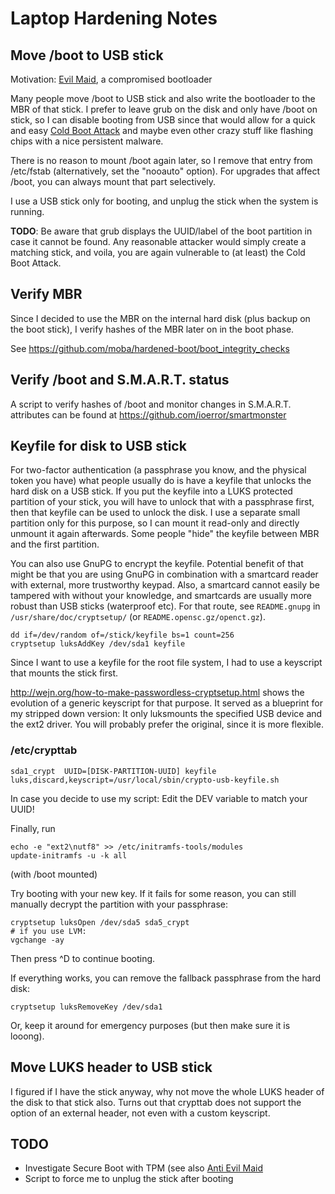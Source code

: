 # Laptop Hardening Notes

## Move /boot to USB stick 

Motivation: [Evil Maid](https://lwn.net/Articles/359145/), a compromised bootloader 

Many people move /boot to USB stick and also write the bootloader to the MBR of that stick. I prefer to leave grub on the disk and only have /boot on stick, so I can disable booting from USB since that would allow for a quick and easy [Cold Boot Attack](https://en.wikipedia.org/wiki/Cold_boot_attack) and maybe even other crazy stuff like flashing chips with a nice persistent malware.

There is no reason to mount /boot again later, so I remove that entry from /etc/fstab (alternatively, set the "nooauto" option). For upgrades that affect /boot, you can always mount that part selectively.

I use a USB stick only for booting, and unplug the stick when the system is running.

**TODO**: Be aware that grub displays the UUID/label of the boot partition in case it cannot be found. Any reasonable attacker would simply create a matching stick, and voila, you are again vulnerable to (at least) the Cold Boot Attack.

## Verify MBR
 
Since I decided to use the MBR on the internal hard disk (plus backup on the boot stick), I verify hashes of the MBR later on in the boot phase.
   
See https://github.com/moba/hardened-boot/boot_integrity_checks

## Verify /boot and S.M.A.R.T. status

A script to verify hashes of /boot and monitor changes in S.M.A.R.T. attributes can be found at https://github.com/ioerror/smartmonster

## Keyfile for disk to USB stick

For two-factor authentication (a passphrase you know, and the physical token you have) what people usually do is have a keyfile that unlocks the hard disk on a USB stick. If you put the keyfile into a LUKS protected partition of your stick, you will have to unlock that with a passphrase first, then that keyfile can be used to unlock the disk. I use a separate small partition only for this purpose, so I can mount it read-only and directly unmount it again afterwards. Some people "hide" the keyfile between MBR and the first partition.

You can also use GnuPG to encrypt the keyfile. Potential benefit of that might be that you are using GnuPG in combination with a smartcard reader with external, more trustworthy keypad. Also, a smartcard cannot easily be tampered with without your knowledge, and smartcards are usually more robust than USB sticks (waterproof etc). For that route, see `README.gnupg` in `/usr/share/doc/cryptsetup/` (or `README.opensc.gz/openct.gz`).

    dd if=/dev/random of=/stick/keyfile bs=1 count=256
    cryptsetup luksAddKey /dev/sda1 keyfile
    
Since I want to use a keyfile for the root file system, I had to use a keyscript that mounts the stick first.

http://wejn.org/how-to-make-passwordless-cryptsetup.html shows the evolution of a generic keyscript for that purpose. It served as a blueprint for my stripped down version: It only luksmounts the specified USB device and the ext2 driver. You will probably prefer the original, since it is more flexible.

### /etc/crypttab

    sda1_crypt  UUID=[DISK-PARTITION-UUID] keyfile luks,discard,keyscript=/usr/local/sbin/crypto-usb-keyfile.sh

In case you decide to use my script: Edit the DEV variable to match your UUID!

Finally, run

    echo -e "ext2\nutf8" >> /etc/initramfs-tools/modules
    update-initramfs -u -k all

(with /boot mounted)

Try booting with your new key. 
If it fails for some reason, you can still manually decrypt the partition with your passphrase:

    cryptsetup luksOpen /dev/sda5 sda5_crypt
    # if you use LVM:
    vgchange -ay

Then press ^D to continue booting.

If everything works, you can remove the fallback passphrase from the hard disk:
  
    cryptsetup luksRemoveKey /dev/sda1
        
Or, keep it around for emergency purposes (but then make sure it is looong).

## Move LUKS header to USB stick

I figured if I have the stick anyway, why not move the whole LUKS header of the disk to that stick also. Turns out that crypttab does not support the option of an external header, not even with a custom keyscript.

## TODO

 * Investigate Secure Boot with TPM (see also [Anti Evil Maid](http://theinvisiblethings.blogspot.de/2011/09/anti-evil-maid.html)
 * Script to force me to unplug the stick after booting
